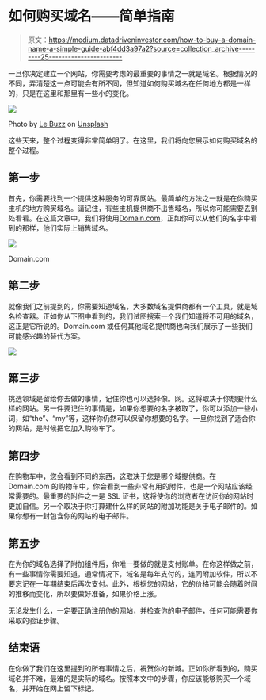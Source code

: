 # 如何购买域名——简单指南

> 原文：<https://medium.datadriveninvestor.com/how-to-buy-a-domain-name-a-simple-guide-abf4dd3a97a2?source=collection_archive---------25----------------------->

一旦你决定建立一个网站，你需要考虑的最重要的事情之一就是域名。根据情况的不同，弄清楚这一点可能会有所不同，但知道如何购买域名在任何地方都是一样的，只是在这里和那里有一些小的变化。

![](img/2b1d684a61c3d36c6faaf44e6be9c7ba.png)

Photo by [Le Buzz](https://unsplash.com/@le_buzz?utm_source=medium&utm_medium=referral) on [Unsplash](https://unsplash.com?utm_source=medium&utm_medium=referral)

这些天来，整个过程变得非常简单明了。在这里，我们将向您展示如何购买域名的整个过程。

## 第一步

首先，你需要找到一个提供这种服务的可靠网站。最简单的方法之一就是在你购买主机的地方购买域名。请记住，有些主机提供商不出售域名，所以你可能需要去别处看看。在这篇文章中，我们将使用[Domain.com](https://www.domain.com/)，正如你可以从他们的名字中看到的那样，他们实际上销售域名。

![](img/8477470d9ec5a01349be136503171dc8.png)

Domain.com

## 第二步

就像我们之前提到的，你需要知道域名，大多数域名提供商都有一个工具，就是域名检查器。正如你从下图中看到的，我们试图搜索一个我们知道将不可用的域名，这正是它所说的。Domain.com 或任何其他域名提供商也向我们展示了一些我们可能感兴趣的替代方案。

![](img/9e2642c38e0ba0c42f1dc941a169854e.png)

## 第三步

挑选领域是留给你去做的事情，记住你也可以选择像。网。这将取决于你想要什么样的网站。另一件要记住的事情是，如果你想要的名字被取了，你可以添加一些小词，如“the”、“my”等，这样你仍然可以保留你想要的名字。一旦你找到了适合你的网站，是时候把它加入购物车了。

## 第四步

在购物车中，您会看到不同的东西，这取决于您是哪个域提供商。在 Domain.com 的购物车中，你会看到一些非常有用的附件，也是一个网站应该经常需要的。最重要的附件之一是 SSL 证书，这将使你的浏览者在访问你的网站时更加自信。另一个取决于你打算建什么样的网站的附加功能是关于电子邮件的。如果你想有一封包含你的网站的电子邮件。

## 第五步

在为你的域名选择了附加组件后，你唯一要做的就是支付账单。在你这样做之前，有一些事情你需要知道，通常情况下，域名是每年支付的，连同附加软件，所以不要忘记在一年期结束后再次支付。此外，根据您的网站，它的价格可能会随着时间的推移而变化，所以要做好准备，如果价格上涨。

无论发生什么，一定要正确注册你的网站，并检查你的电子邮件，任何可能需要你采取的验证步骤。

## 结束语

在你做了我们在这里提到的所有事情之后，祝贺你的新域。正如你所看到的，购买域名并不难，最难的是实际的域名。按照本文中的步骤，你应该能够购买一个域名，并开始在网上留下标记。